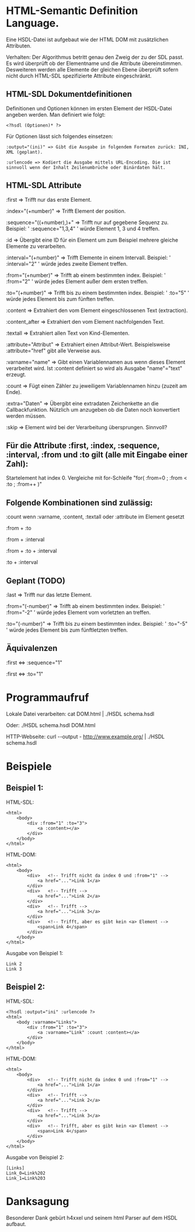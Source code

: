 HTML-Semantic Definition Language.
==================================
Eine HSDL-Datei ist aufgebaut wie der HTML DOM mit zusätzlichen Attributen.

Verhalten:
Der Algorithmus betritt genau den Zweig der zu der SDL passt. Es wird überprüft ob der Elementname und die Attribute übereinstimmen. Desweiteren werden alle Elemente der gleichen Ebene überprüft sofern nicht durch HTML-SDL spezifizierte Attribute eingeschränkt.

HTML-SDL Dokumentdefinitionen
-----------------------------
Definitionen und Optionen können im ersten Element der HSDL-Datei angeben werden. Man definiert wie folgt:

	<?hsdl (Optionen)* ?>

Für Optionen lässt sich folgendes einsetzen:

    :output="(ini)" => Gibt die Ausgabe in folgendem Formaten zurück: INI, XML (geplant).
    
    :urlencode => Kodiert die Ausgabe mittels URL-Encoding. Die ist sinnvoll wenn der Inhalt Zeilenumbrüche oder Binärdaten hält.

HTML-SDL Attribute
------------------
:first => Trifft nur das erste Element.

:index="(+number)" => Trifft Element der position.

:sequence="((+number),)+" => Trifft nur auf gegebene Sequenz zu. Beispiel: ' :sequence="1,3,4" ' würde Element  1, 3 und 4 treffen.

:id => Übergibt eine ID für ein Element um zum Beispiel mehrere gleiche Elemente zu verarbeiten.

:interval="(+number)" => Trifft Elemente in einem Intervall. Beispiel: ' :interval="2" ' würde jedes zweite Element treffen.

:from="(+number)" => Trifft ab einem bestimmten index. Beispiel: ' :from="2" ' würde jedes Element außer dem ersten treffen.

:to="(+number)" => Trifft bis zu einem bestimmten index. Beispiel: ' :to="5" ' würde jedes Element bis zum fünften treffen.

:content => Extrahiert den vom Element eingeschlossenen Text (extraction).

:content_after => Extrahiert den vom Element nachfolgenden Text.

:textall => Extrahiert allen Text von Kind-Elementen.

:attribute="Attribut" => Extrahiert einen Attribut-Wert. Beispielsweise :attribute="href" gibt alle Verweise aus.

:varname="name" => Gibt einen Variablennamen aus wenn dieses Element verarbeitet wird. Ist :content definiert so wird als Ausgabe "name"="text" erzeugt.

:count => Fügt einen Zähler zu jeweiligem Variablennamen hinzu (zuzeit am Ende).

:extra="Daten" => Übergibt eine extradaten Zeichenkette an die Callbackfunktion. Nützlich um anzugeben ob die Daten noch konvertiert werden müssen.

:skip => Element wird bei der Verarbeitung übersprungen. Sinnvoll?

Für die Attribute :first, :index, :sequence, :interval, :from und :to gilt (alle mit Eingabe einer Zahl):
---------------------------------------------------------------------------------------------------------

Startelement hat index 0. Vergleiche mit for-Schleife "for( :from=0 ; :from < :to ; :from++ )"

Folgende Kombinationen sind zulässig:
-------------------------------------

:count wenn :varname, :content, :textall oder :attribute im Element gesetzt

:from + :to

:from + :interval

:from + :to + :interval

:to + :interval

Geplant (TODO)
--------------
:last => Trifft nur das letzte Element.

:from="(-number)" => Trifft ab einem bestimmten index. Beispiel: ' :from="-2" ' würde jedes Element vom vorletzten an treffen.

:to="(-number)" => Trifft bis zu einem bestimmten index. Beispiel: ' :to="-5" ' würde jedes Element bis zum fünftletzten treffen.

Äquivalenzen
------------
:first <=> :sequence="1"

:first <=> :to="1"

Programmaufruf
==============
Lokale Datei verarbeiten: cat DOM.html | ./HSDL schema.hsdl

Oder: ./HSDL schema.hsdl DOM.html

HTTP-Webseite: curl --output - http://www.example.org/ | ./HSDL schema.hsdl

Beispiele
=========

Beispiel 1:
-----------
HTML-SDL:

    <html>
    	<body>
    		<div :from="1" :to="3">
    			<a :content></a>
    		</div>
    	</body>
    </html>
    
HTML-DOM:

    <html>
    	<body>
    		<div>	<!-- Trifft nicht da index 0 und :from="1" -->
    			<a href="...">Link 1</a>
    		</div>
    		<div>	<!-- Trifft -->
    			<a href="...">Link 2</a>
    		</div>
    		<div>	<!-- Trifft -->
    			<a href="...">Link 3</a>
    		</div>
    		<div>	<!-- Trifft, aber es gibt kein <a> Element -->
    			<span>Link 4</span>
    		</div>
    	</body>
    </html>

Ausgabe von Beispiel 1:

    Link 2
    Link 3

Beispiel 2:
-----------
HTML-SDL:

    <?hsdl :output="ini" :urlencode ?>
    <html>
    	<body :varname="Links">
    		<div :from="1" :to="3">
    			<a :varname="Link" :count :content></a>
    		</div>
    	</body>
    </html>

HTML-DOM:

    <html>
    	<body>
    		<div>	<!-- Trifft nicht da index 0 und :from="1" -->
    			<a href="...">Link 1</a>
    		</div>
    		<div>	<!-- Trifft -->
    			<a href="...">Link 2</a>
    		</div>
    		<div>	<!-- Trifft -->
    			<a href="...">Link 3</a>
    		</div>
    		<div>	<!-- Trifft, aber es gibt kein <a> Element -->
    			<span>Link 4</span>
    		</div>
    	</body>
    </html>

Ausgabe von Beispiel 2:

    [Links]
    Link_0=Link%202
    Link_1=Link%203

Danksagung
==========
Besonderer Dank gebürt h4xxel und seinem html Parser auf dem HSDL aufbaut.